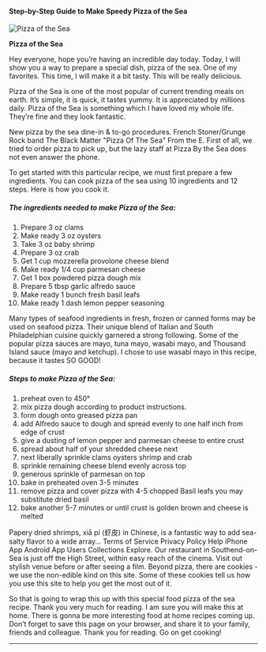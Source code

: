             

#### Step-by-Step Guide to Make Speedy Pizza of the Sea

![Pizza of the Sea](https://img-global.cpcdn.com/recipes/55733860/751x532cq70/pizza-of-the-sea-recipe-main-photo.jpg)

**Pizza of the Sea**

Hey everyone, hope you’re having an incredible day today. Today, I will show you a way to prepare a special dish, pizza of the sea. One of my favorites. This time, I will make it a bit tasty. This will be really delicious.

Pizza of the Sea is one of the most popular of current trending meals on earth. It’s simple, it is quick, it tastes yummy. It is appreciated by millions daily. Pizza of the Sea is something which I have loved my whole life. They’re fine and they look fantastic.

New pizza by the sea dine-in & to-go procedures. French Stoner/Grunge Rock band The Black Matter "Pizza Of The Sea" From the E. First of all, we tried to order pizza to pick up, but the lazy staff at Pizza By the Sea does not even answer the phone.

To get started with this particular recipe, we must first prepare a few ingredients. You can cook pizza of the sea using 10 ingredients and 12 steps. Here is how you cook it.

##### The ingredients needed to make Pizza of the Sea:

1.  Prepare 3 oz clams
2.  Make ready 3 oz oysters
3.  Take 3 oz baby shrimp
4.  Prepare 3 oz crab
5.  Get 1 cup mozzerella provolone cheese blend
6.  Make ready 1/4 cup parmesan cheese
7.  Get 1 box powdered pizza dough mix
8.  Prepare 5 tbsp garlic alfredo sauce
9.  Make ready 1 bunch fresh basil leafs
10.  Make ready 1 dash lemon pepper seasoning

Many types of seafood ingredients in fresh, frozen or canned forms may be used on seafood pizza. Their unique blend of Italian and South Philadelphian cuisine quickly garnered a strong following. Some of the popular pizza sauces are mayo, tuna mayo, wasabi mayo, and Thousand Island sauce (mayo and ketchup). I chose to use wasabi mayo in this recipe, because it tastes SO GOOD!

##### Steps to make Pizza of the Sea:

1.  preheat oven to 450°
2.  mix pizza dough according to product instructions.
3.  form dough onto greased pizza pan
4.  add Alfredo sauce to dough and spread evenly to one half inch from edge of crust
5.  give a dusting of lemon pepper and parmesan cheese to entire crust
6.  spread about half of your shredded cheese next
7.  next liberally sprinkle clams oysters shrimp and crab
8.  sprinkle remaining cheese blend evenly across top
9.  generous sprinkle of parmesan on top
10.  bake in preheated oven 3-5 minutes
11.  remove pizza and cover pizza with 4-5 chopped Basil leafs you may substitute dried basil
12.  bake another 5-7 minutes or until crust is golden brown and cheese is melted

Papery dried shrimps, xiā pí (虾皮) in Chinese, is a fantastic way to add sea-salty flavor to a wide array… Terms of Service Privacy Policy Help iPhone App Android App Users Collections Explore. Our restaurant in Southend-on-Sea is just off the High Street, within easy reach of the cinema. Visit out stylish venue before or after seeing a film. Beyond pizza, there are cookies - we use the non-edible kind on this site. Some of these cookies tell us how you use this site to help you get the most out of it.

So that is going to wrap this up with this special food pizza of the sea recipe. Thank you very much for reading. I am sure you will make this at home. There is gonna be more interesting food at home recipes coming up. Don’t forget to save this page on your browser, and share it to your family, friends and colleague. Thank you for reading. Go on get cooking!

* * *